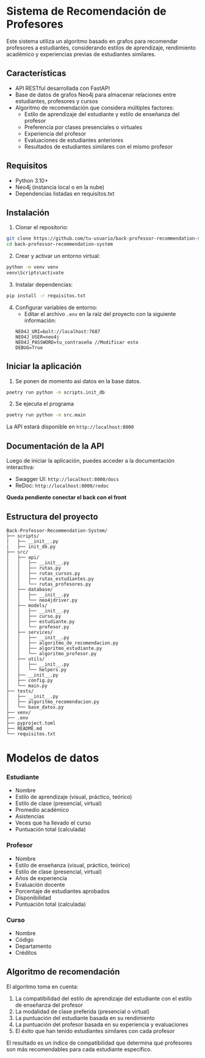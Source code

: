 # Sistema de Recomendación de Profesores

Este sistema utiliza un algoritmo basado en grafos para recomendar profesores a estudiantes, considerando estilos de aprendizaje, rendimiento académico y experiencias previas de estudiantes similares.

## Características

- API RESTful desarrollada con FastAPI
- Base de datos de grafos Neo4j para almacenar relaciones entre estudiantes, profesores y cursos
- Algoritmo de recomendación que considera múltiples factores:
  - Estilo de aprendizaje del estudiante y estilo de enseñanza del profesor
  - Preferencia por clases presenciales o virtuales
  - Experiencia del profesor
  - Evaluaciones de estudiantes anteriores
  - Resultados de estudiantes similares con el mismo profesor

## Requisitos

- Python 3.10+
- Neo4j (instancia local o en la nube)
- Dependencias listadas en requisitos.txt

## Instalación

1. Clonar el repositorio:
```bash
git clone https://github.com/tu-usuario/back-professor-recommendation-system.git
cd back-professor-recommendation-system
```

2. Crear y activar un entorno virtual:
```bash
python -m venv venv
venv\Scripts\activate
```

3. Instalar dependencias:
```bash
pip install -r requisitos.txt
```

4. Configurar variables de entorno:
   - Editar el archivo `.env` en la raíz del proyecto con la siguiente información:
   ```
   NEO4J_URI=bolt://localhost:7687
   NEO4J_USER=neo4j
   NEO4J_PASSWORD=tu_contraseña //Modificar esto
   DEBUG=True
   ```

## Iniciar la aplicación

1. Se ponen de momento asi datos en la base datos.
```bash
poetry run python -m scripts.init_db
```

2. Se ejecuta el programa
```bash
poetry run python -m src.main
```

La API estará disponible en `http://localhost:8000`

## Documentación de la API

Luego de iniciar la aplicación, puedes acceder a la documentación interactiva:

- Swagger UI: `http://localhost:8000/docs`
- ReDoc: `http://localhost:8000/redoc`

**Queda pendiente conectar el back con el front**

## Estructura del proyecto

```
Back-Professor-Recommendation-System/
├── scripts/
|   ├── __init__.py
|   ├── init_db.py
├── src/
│   ├── api/
│   │   ├── __init__.py
│   │   ├── rutas.py
│   │   ├── rutas_cursos.py
│   │   ├── rutas_estudiantes.py
│   │   └── rutas_profesores.py
│   ├── database/
│   │   ├── __init__.py
│   │   └── neo4jdriver.py
│   ├── models/
│   │   ├── __init__.py
│   │   ├── curso.py
│   │   ├── estudiante.py
│   │   └── profesor.py
│   ├── services/
│   │   ├── __init__.py
│   │   ├── algoritmo_de_recomendacion.py
│   │   ├── algoritmo_estudiante.py
│   │   └── algoritmo_profesor.py
│   ├── utils/
│   │   ├── __init__.py
│   │   └── helpers.py
│   ├── __init__.py
│   ├── config.py
│   └── main.py
├── tests/
│   ├── __init__.py
│   ├── algoritmo_recomendacion.py
│   └── base_datos.py
├── venv/
├── .env
├── pyproject.toml
├── README.md
└── requisitos.txt
```

# Modelos de datos

### Estudiante
- Nombre
- Estilo de aprendizaje (visual, práctico, teórico)
- Estilo de clase (presencial, virtual)
- Promedio académico
- Asistencias
- Veces que ha llevado el curso
- Puntuación total (calculada)

### Profesor
- Nombre
- Estilo de enseñanza (visual, práctico, teórico)
- Estilo de clase (presencial, virtual)
- Años de experiencia
- Evaluación docente
- Porcentaje de estudiantes aprobados
- Disponibilidad
- Puntuación total (calculada)

### Curso
- Nombre
- Código
- Departamento
- Créditos

## Algoritmo de recomendación

El algoritmo toma en cuenta:
1. La compatibilidad del estilo de aprendizaje del estudiante con el estilo de enseñanza del profesor
2. La modalidad de clase preferida (presencial o virtual)
3. La puntuación del estudiante basada en su rendimiento
4. La puntuación del profesor basada en su experiencia y evaluaciones
5. El éxito que han tenido estudiantes similares con cada profesor

El resultado es un índice de compatibilidad que determina qué profesores son más recomendables para cada estudiante específico.